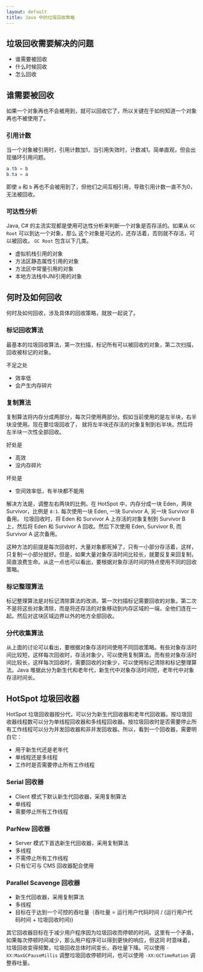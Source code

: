 ```yaml
---
layout: default
title: Java 中的垃圾回收策略
---
```



## 垃圾回收需要解决的问题

* 谁需要被回收
* 什么时候回收
* 怎么回收

## 谁需要被回收

如果一个对象再也不会被用到，就可以回收它了，所以关键在于如何知道一个对象再也不被使用了。

### 引用计数

当一个对象被引用时，引用计数加1，当引用失效时，计数减1。简单直观，但会出现循环引用问题。

```java
a.tb = b
b.ta = a
```

即使 `a` 和 `b` 再也不会被用到了，但他们之间互相引用，导致引用计数一直不为0，无法被回收。

### 可达性分析

Java, C# 的主流实现都是使用可达性分析来判断一个对象是否存活的。如果从 `GC Root` 可以到达一个对象，那么
这个对象是可达的，还存活着，否则就不存活，可以被回收。 `GC Root` 包含以下几类。

* 虚拟机栈引用的对象
* 方法区静态属性引用的对象
* 方法区中常量引用的对象
* 本地方法栈中JNI引用的对象

## 何时及如何回收

何时及如何回收，涉及具体的回收策略，就放一起说了。

### 标记回收算法

最基本的垃圾回收算法，第一次扫描，标记所有可以被回收的对象，第二次扫描，回收被标记的对象。

不足之处

* 效率低
* 会产生内存碎片 

### 复制算法

复制算法将内存分成两部分，每次只使用两部分。假如当前使用的是左半块，右半块没使用。现在要垃圾回收了，
就将左半块还存活的对象复制到右半块。然后将左半块一次性全部回收。

好处是

* 高效
* 没内存碎片


坏处是

* 空间效率低，有半块都不能用


解决方法是，调整左右两块的比例。在 HotSpot 中，内存分成一块 Eden，两块 Survivor，比例是 `8:1`. 每次使用一块 Eden, 一块 Survivor A, 另一块 Survivor B 备用。
垃圾回收时，将 Eden 和 Survivor A 上存活的对象复制到 Survivor B 上，然后将 Eden 和 Survivor A 回收。然后下次使用 Eden, Survivor B,
而 Survivor A 这次备用。

这种方法的前提是每次回收时，大量对象都死掉了，只有一小部分存活着，这样，只复制一小部分就好。但是，如果大量对象存活时间比较长，就要反复来回复制，简直浪费生命。从这一点也可以看出，要根据对象存活时间的特点使用不同的回收策略。

### 标记整理算法

标记整理算法是对标记清除算法的改进。第一次扫描标记需要回收的对象。第二次不是将这些对象清除，而是将还存活的对象移动到内存区域的一端，全他们连在一起。然后对这块区域边界以外的地方全部回收。

### 分代收集算法

从上面的讨论可以看出，要根据对象存活时间使用不同回收策略。有些对象存活时间比较短，这样每次回收时，存活对象少，可以使用复制算法。而有些对象存活时间比较长，这样每次回收时，需要回收的对象少，可以使用标记清除和标记整理算法。Java 堆据此分为新生代和老年代，新生代中对象存活时间短，老年代中对象存活时间长。

## HotSpot 垃圾回收器

HotSpot 垃圾回收器按分代，可以分为新生代回收器和老年代回收器。按垃圾回收器线程数可以分为单线程回收器和多线程回收器。按垃圾回收时是否需要停止所有工作线程可以分为并发回收器和非并发回收器。所以，看到一个回收器，需要明白它：

* 用于新生代还是老年代
* 单线程还是多线程
* 工作时是否需要停止所有工作线程


### Serial 回收器

* Client 模式下默认新生代回收器，采用复制算法
* 单线程
* 需要停止所有工作线程

### ParNew 回收器

* Server 模式下首选新生代回收器，采用复制算法
* 多线程
* 不需停止所有工作线程
* 只有它可与 CMS 回收器配合使用

### Parallel Scavenge 回收器 

* 新生代回收器，采用复制算法
* 多线程
* 目标在于达到一个可控的吞吐量（吞吐量 = 运行用户代码时间 / (运行用户代码时间 + 垃圾回收时间))

其它回收器目标在于减少用户程序因为垃圾回收而停顿的时间。这里有一个矛盾，如果每次停顿时间减少，那么用户程序可以得到更快的响应，但这同  时意味着，垃圾回收变得频繁，垃圾回收总体时间变长，吞吐量下降。可以使用 `-XX:MaxGCPauseMillis` 调整垃圾回收停顿时间，也可以使用
`-XX:GCTimeRation` 调整吞吐量。
